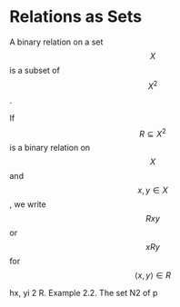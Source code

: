 # Relations as Sets

A binary relation on a set $$X$$ is a subset of $$X^2$$.

If $$R \subseteq X^2$$ is a binary relation on $$X$$ and $$x,y\in X$$, we write $$Rxy$$ or $$xRy$$ for $$\langle x,y\rangle \in R$$

hx, yi 2 R. Example 2.2. The set N2 of p

